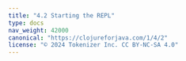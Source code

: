 ```yaml
---
title: "4.2 Starting the REPL"
type: docs
nav_weight: 42000
canonical: "https://clojureforjava.com/1/4/2"
license: "© 2024 Tokenizer Inc. CC BY-NC-SA 4.0"
---
```

